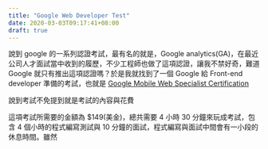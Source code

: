 ```yaml
---
title: "Google Web Developer Test"
date: 2020-03-03T09:17:41+08:00
draft: true
---
```


說到 google 的一系列認證考試，最有名的就是，Google analytics(GA)，在最近公司人才面試當中收到的履歷，不少工程師也做了這項認證，讓我不禁好奇，難道 Google 就只有推出這項認證嗎？於是我就找到了一個 Google 給 Front-end developer 準備的考試，也就是 [Google Mobile Web Specialist Certification](https://developers.google.com/certification/mobile-web-specialist)

說到考試不免提到就是考試的內容與花費

這項考試所需要的金額為 $149(美金)，總共需要 4 小時 30 分鐘來玩成考試，包含 4 個小時的程式編寫測試與 10 分鐘的面試，程式編寫與面試中間會有一小段的休息時間。雖然